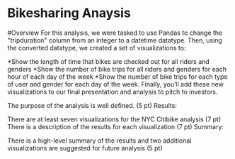 # Bikesharing Anaysis 

#Overview
For this analysis, we were tasked to use Pandas to change the "tripduration" column from an integer to a datetime datatype. Then, using the converted datatype, we created a set of visualizations to:

*Show the length of time that bikes are checked out for all riders and genders
*Show the number of bike trips for all riders and genders for each hour of each day of the week
*Show the number of bike trips for each type of user and gender for each day of the week.
Finally, you’ll add these new visualizations to our final presentation and analysis to pitch to investors.

The purpose of the analysis is well defined. (5 pt)
Results:

There are at least seven visualizations for the NYC Citibike analysis (7 pt)
There is a description of the results for each visualization (7 pt)
Summary:

There is a high-level summary of the results and two additional visualizations are suggested for future analysis (5 pt)

